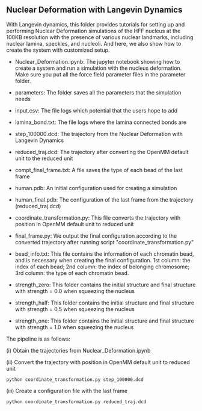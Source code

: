 ## Nuclear Deformation with Langevin Dynamics

With Langevin dynamics, this folder provides tutorials for setting up and performing Nuclear Deformation simulations of the HFF nucleus at the 100KB resolution with the presence of various nuclear landmarks, including nuclear lamina, speckles, and nucleoli. And here, we also show how to create the system with customized setup.

- Nuclear_Deformation.ipynb: The jupyter notebook showing how to create a system and run a simulation with the nucleus deformation. Make sure you put all the force field parameter files in the parameter folder.

- parameters: The folder saves all the parameters that the simulation needs

- input.csv: The file logs which potential that the users hope to add

- lamina_bond.txt: The file logs where the lamina connected bonds are

- step_100000.dcd: The trajectory from the Nuclear Deformation with Langevin Dynamics

- reduced_traj.dcd: The trajectory after converting the OpenMM default unit to the reduced unit

- compt_final_frame.txt: A file saves the type of each bead of the last frame

- human.pdb: An initial configuration used for creating a simulation

- human_final.pdb: The configuration of the last frame from the trajectory (reduced_traj.dcd)

- coordinate_transformation.py: This file converts the trajectory with position in OpenMM default unit to reduced unit 

- final_frame.py: We output the final configuration according to the converted trajectory after running script "coordinate_transformation.py"

- bead_info.txt: This file contains the information of each chromatin bead, and is necessary when creating the final configuration. 1st column: the index of each bead; 2nd column: the index of belonging chromosome; 3rd column: the type of each chromatin bead.

- strength_zero: This folder contains the initial structure and final structure with strength = 0.0 when squeezing the nucleus

- strength_half: This folder contains the initial structure and final structure with strength = 0.5 when squeezing the nucleus

- strength_one: This folder contains the initial structure and final structure with strength = 1.0 when squeezing the nucleus

The pipeline is as follows:

(i) Obtain the trajectories from Nuclear_Deformation.ipynb

(ii) Convert the trajectory with position in OpenMM default unit to reduced unit

```
python coordinate_transformation.py step_100000.dcd
```

(iii) Create a configuration file with the last frame

```
python coordinate_transformation.py reduced_traj.dcd
```
